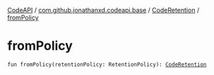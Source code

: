 [CodeAPI](../../index.md) / [com.github.jonathanxd.codeapi.base](../index.md) / [CodeRetention](index.md) / [fromPolicy](.)

# fromPolicy

`fun fromPolicy(retentionPolicy: RetentionPolicy): `[`CodeRetention`](index.md)